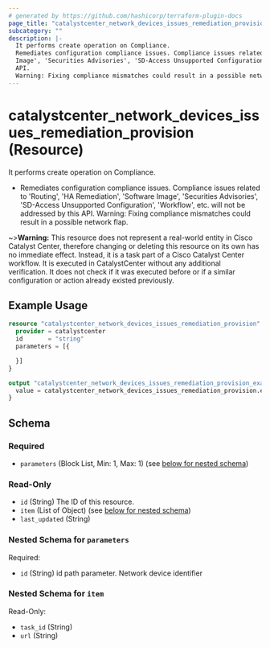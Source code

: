 ```yaml
---
# generated by https://github.com/hashicorp/terraform-plugin-docs
page_title: "catalystcenter_network_devices_issues_remediation_provision Resource - terraform-provider-catalystcenter"
subcategory: ""
description: |-
  It performs create operation on Compliance.
  Remediates configuration compliance issues. Compliance issues related to 'Routing', 'HA Remediation', 'Software
  Image', 'Securities Advisories', 'SD-Access Unsupported Configuration', 'Workflow', etc. will not be addressed by this
  API.
  Warning: Fixing compliance mismatches could result in a possible network flap.
---
```


# catalystcenter_network_devices_issues_remediation_provision (Resource)

It performs create operation on Compliance.

- Remediates configuration compliance issues. Compliance issues related to 'Routing', 'HA Remediation', 'Software
Image', 'Securities Advisories', 'SD-Access Unsupported Configuration', 'Workflow', etc. will not be addressed by this
API.
Warning: Fixing compliance mismatches could result in a possible network flap.


~>**Warning:**
This resource does not represent a real-world entity in Cisco Catalyst Center, therefore changing or deleting this resource on its own has no immediate effect.
Instead, it is a task part of a Cisco Catalyst Center workflow. It is executed in CatalystCenter without any additional verification. It does not check if it was executed before or if a similar configuration or action already existed previously.

## Example Usage

```terraform
resource "catalystcenter_network_devices_issues_remediation_provision" "example" {
  provider = catalystcenter
  id       = "string"
  parameters = [{

  }]
}

output "catalystcenter_network_devices_issues_remediation_provision_example" {
  value = catalystcenter_network_devices_issues_remediation_provision.example
}
```

<!-- schema generated by tfplugindocs -->
## Schema

### Required

- `parameters` (Block List, Min: 1, Max: 1) (see [below for nested schema](#nestedblock--parameters))

### Read-Only

- `id` (String) The ID of this resource.
- `item` (List of Object) (see [below for nested schema](#nestedatt--item))
- `last_updated` (String)

<a id="nestedblock--parameters"></a>
### Nested Schema for `parameters`

Required:

- `id` (String) id path parameter. Network device identifier


<a id="nestedatt--item"></a>
### Nested Schema for `item`

Read-Only:

- `task_id` (String)
- `url` (String)
